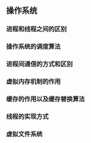 ## 操作系统

### 进程和线程之间的区别

### 操作系统的调度算法

### 进程间通信的方式和区别

### 虚拟内存机制的作用

### 缓存的作用以及缓存替换算法

### 线程的实现方式

### 虚拟文件系统

